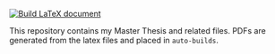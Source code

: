 [![Build LaTeX document](https://github.com/dikvangenuchten/master_thesis/actions/workflows/add_build_pdfs.yml/badge.svg)](https://github.com/dikvangenuchten/master_thesis/actions/workflows/add_build_pdfs.yml)


This repository contains my Master Thesis and related files. PDFs are generated from the latex files and placed in `auto-builds`.